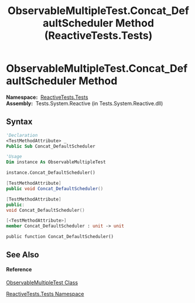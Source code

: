 ﻿---
title: ObservableMultipleTest.Concat_DefaultScheduler Method  (ReactiveTests.Tests)
TOCTitle: Concat_DefaultScheduler Method
ms:assetid: M:ReactiveTests.Tests.ObservableMultipleTest.Concat_DefaultScheduler
ms:mtpsurl: https://msdn.microsoft.com/en-us/library/reactivetests.tests.observablemultipletest.concat_defaultscheduler(v=VS.103)
ms:contentKeyID: 36620922
ms.date: 06/28/2011
mtps_version: v=VS.103
f1_keywords:
- ReactiveTests.Tests.ObservableMultipleTest.Concat_DefaultScheduler
dev_langs:
- CSharp
- JScript
- VB
- FSharp
- c++
---

# ObservableMultipleTest.Concat\_DefaultScheduler Method

**Namespace:**  [ReactiveTests.Tests](hh289046\(v=vs.103\).md)  
**Assembly:**  Tests.System.Reactive (in Tests.System.Reactive.dll)

## Syntax

``` vb
'Declaration
<TestMethodAttribute> _
Public Sub Concat_DefaultScheduler
```

``` vb
'Usage
Dim instance As ObservableMultipleTest

instance.Concat_DefaultScheduler()
```

``` csharp
[TestMethodAttribute]
public void Concat_DefaultScheduler()
```

``` c++
[TestMethodAttribute]
public:
void Concat_DefaultScheduler()
```

``` fsharp
[<TestMethodAttribute>]
member Concat_DefaultScheduler : unit -> unit 
```

``` jscript
public function Concat_DefaultScheduler()
```

## See Also

#### Reference

[ObservableMultipleTest Class](hh303586\(v=vs.103\).md)

[ReactiveTests.Tests Namespace](hh289046\(v=vs.103\).md)

